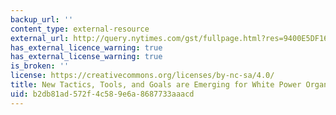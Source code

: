 ```yaml
---
backup_url: ''
content_type: external-resource
external_url: http://query.nytimes.com/gst/fullpage.html?res=9400E5DF163EF935A35757C0A9639C8B63&pagewanted=all
has_external_licence_warning: true
has_external_license_warning: true
is_broken: ''
license: https://creativecommons.org/licenses/by-nc-sa/4.0/
title: New Tactics, Tools, and Goals are Emerging for White Power Organizations
uid: b2db81ad-572f-4c58-9e6a-8687733aaacd
---
```

